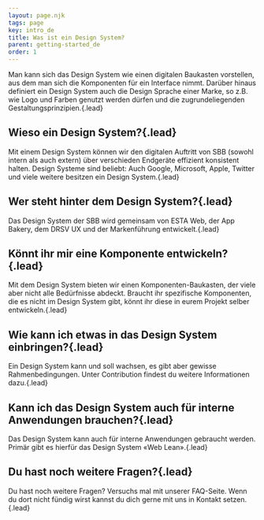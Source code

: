 ```yaml
---
layout: page.njk
tags: page
key: intro_de
title: Was ist ein Design System?​
parent: getting-started_de
order: 1
---
```


Man kann sich das Design System wie einen digitalen Baukasten vorstellen, aus dem man sich die Komponenten für ein Interface nimmt. Darüber hinaus definiert ein Design System auch die Design Sprache einer Marke, so z.B. wie Logo und Farben genutzt werden dürfen und die zugrundeliegenden Gestaltungsprinzipien.{.lead}


## Wieso ein Design System?​{.lead}

Mit einem Design System können wir den digitalen Auftritt von SBB (sowohl intern als auch extern) über verschieden Endgeräte effizient konsistent halten. Design Systeme sind beliebt: Auch Google, Microsoft, Apple, Twitter und viele weitere besitzen ein Design System.{.lead}


## Wer steht hinter dem Design System?​{.lead}

Das Design System der SBB wird gemeinsam von ESTA Web, der App Bakery, dem DRSV UX und der Markenführung entwickelt.​{.lead}


## Könnt ihr mir eine Komponente entwickeln?​{.lead}

Mit dem Design System bieten wir einen Komponenten-Baukasten, der viele aber nicht alle Bedürfnisse abdeckt. Braucht ihr spezifische Komponenten, die es nicht im Design System gibt, könnt ihr diese in eurem Projekt selber entwickeln.{.lead}


## Wie kann ich etwas in das Design System einbringen?​{.lead}

Ein Design System kann und soll wachsen, es gibt aber gewisse Rahmenbedingungen. Unter <sbb-link variant="inline" type="button" href="/{{page.lang}}/design-system/organisation/contributing/">Contribution</sbb-link> findest du weitere Informationen dazu.{.lead}


## Kann ich das Design System auch für interne Anwendungen brauchen?​{.lead}

Das Design System kann auch für interne Anwendungen gebraucht werden. Primär gibt es hierfür das Design System «Web Lean».{.lead}


## Du hast noch weitere Fragen?{.lead}

Du hast noch weitere Fragen? Versuchs mal mit unserer <sbb-link variant="inline" type="button" href="/{{page.lang}}/design-system/getting-started/faq/">FAQ-Seite</sbb-link>.
Wenn du dort nicht fündig wirst kannst du dich gerne mit uns in <sbb-link variant="inline" type="button" href="mailto:ux@sbb.ch">Kontakt</sbb-link> setzen.{.lead}